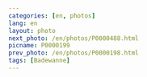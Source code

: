 ```yaml
---
categories: [en, photos]
lang: en
layout: photo
next_photo: /en/photos/P0000488.html
picname: P0000199
prev_photo: /en/photos/P0000198.html
tags: [Badewanne]
---
```

